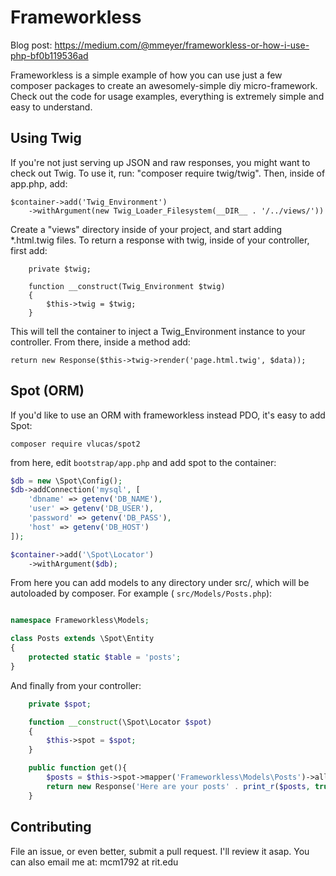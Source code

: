# Frameworkless
Blog post: https://medium.com/@mmeyer/frameworkless-or-how-i-use-php-bf0b119536ad

Frameworkless is a simple example of how you can use just a few composer packages to create an awesomely-simple diy micro-framework. Check out the code for usage examples, everything is extremely simple and easy to understand.

## Using Twig
If you're not just serving up JSON and raw responses, you might want to check out Twig. To use it, run: "composer require twig/twig". Then, inside of app.php, add:
````
$container->add('Twig_Environment')
    ->withArgument(new Twig_Loader_Filesystem(__DIR__ . '/../views/'))
````
Create a "views" directory inside of your project, and start adding *.html.twig files. To return a response with twig, inside of your controller, first add:
````
    private $twig;

    function __construct(Twig_Environment $twig)
    {
        $this->twig = $twig;
    }
````
This will tell the container to inject a Twig_Environment instance to your controller. From there, inside a method add:
````
return new Response($this->twig->render('page.html.twig', $data));
````
## Spot (ORM)
If you'd like to use an ORM with frameworkless instead PDO, it's easy to add Spot:

```
composer require vlucas/spot2
```

from here, edit ``bootstrap/app.php`` and add spot to the container:

```php
$db = new \Spot\Config();
$db->addConnection('mysql', [
    'dbname' => getenv('DB_NAME'),
    'user' => getenv('DB_USER'),
    'password' => getenv('DB_PASS'),
    'host' => getenv('DB_HOST')
]);

$container->add('\Spot\Locator')
    ->withArgument($db);
```
From here you can add models to any directory under src/, which will be autoloaded by composer. For example ( ``src/Models/Posts.php``): 

```php

namespace Frameworkless\Models;

class Posts extends \Spot\Entity
{
	protected static $table = 'posts';
}

```

And finally from your controller:

```php
    private $spot;

    function __construct(\Spot\Locator $spot)
    {
        $this->spot = $spot;
    }

    public function get(){
        $posts = $this->spot->mapper('Frameworkless\Models\Posts')->all() 
        return new Response('Here are your posts' . print_r($posts, true));
    }
```

## Contributing
File an issue, or even better, submit a pull request. I'll review it asap. You can also email me at: mcm1792 at rit.edu
